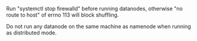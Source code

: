Run "systemctl stop firewalld" before running datanodes, otherwise "no route to host" of errno 113 will block shuffling.

Do not run any datanode on the same machine as namenode when running as distributed mode.